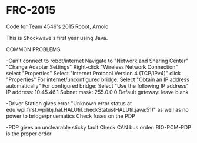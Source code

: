 # FRC-2015
Code for Team 4546's 2015 Robot, Arnold

This is Shockwave's first year using Java.

COMMON PROBLEMS

-Can't connect to robot/internet
	Navigate to "Network and Sharing Center"
	"Change Adapter Settings"
	Right-click "Wireless Network Connection" select "Properties"
	Select "Internet Protocol Version 4 (TCP/IPv4)" click "Properties"
	For internet/unconfigured bridge:
		Select "Obtain an IP address automatically"
	For configured bridge:
		Select "Use the following IP address"
			IP address: 10.45.46.1
			Subnet mask: 255.0.0.0
			Default gateway: leave blank

-Driver Station gives error "Unknown error status at edu.wpi.first.wpilibj.hal.HALUtil.checkStatus(HALUtil.java:51)"
as well as no power to bridge/pnuematics
	Check fuses on the PDP
	
-PDP gives an unclearable sticky fault
	Check CAN bus order:
		RIO-PCM-PDP is the proper order